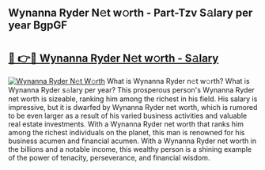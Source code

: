 ## Wynanna Ryder N𝚎t w𝚘rth - Part-Tzv S𝚊lary per year BgpGF

# <h2><a href="http://gc0bjt.nevu.top/?p=Wynanna+Ryder">🔗 👉🔴 Wynanna Ryder N𝚎t w𝚘rth - S𝚊lary</a></h2>

[![Wynanna Ryder N𝚎t W𝚘rth](https://i.imgur.com/Oavwk0R.jpeg)](http://gc0bjt.nevu.top/?p=Wynanna+Ryder)
What is Wynanna Ryder n𝚎t w𝚘rth? What is Wynanna Ryder s𝚊lary per year?
This prosperous person's Wynanna Ryder net worth is sizeable, ranking him among the richest in his field. His salary is impressive, but it is dwarfed by Wynanna Ryder net worth, which is rumored to be even larger as a result of his varied business activities and valuable real estate investments. With a Wynanna Ryder net worth that ranks him among the richest individuals on the planet, this man is renowned for his business acumen and financial acumen. With a Wynanna Ryder net worth in the billions and a notable income, this wealthy person is a shining example of the power of tenacity, perseverance, and financial wisdom.
